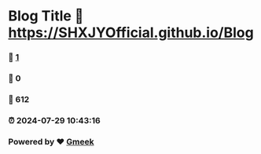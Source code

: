 # Blog Title :link: https://SHXJYOfficial.github.io/Blog 
### :page_facing_up: [1](https://SHXJYOfficial.github.io/Blog/tag.html) 
### :speech_balloon: 0 
### :hibiscus: 612 
### :alarm_clock: 2024-07-29 10:43:16 
### Powered by :heart: [Gmeek](https://github.com/Meekdai/Gmeek)
